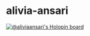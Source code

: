 # alivia-ansari

[![@aliviaansari's Holopin board](https://holopin.me/aliviaansari)](https://holopin.io/@aliviaansari)
